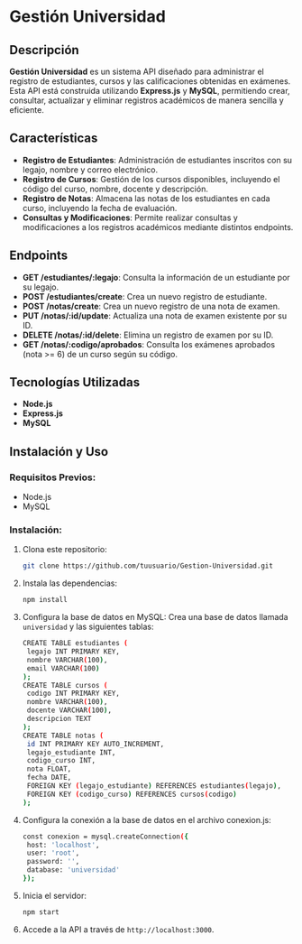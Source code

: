 # Gestión Universidad

## Descripción
**Gestión Universidad** es un sistema API diseñado para administrar el registro de estudiantes, cursos y las calificaciones obtenidas en exámenes. Esta API está construida utilizando **Express.js** y **MySQL**, permitiendo crear, consultar, actualizar y eliminar registros académicos de manera sencilla y eficiente.

## Características
- **Registro de Estudiantes**: Administración de estudiantes inscritos con su legajo, nombre y correo electrónico.
- **Registro de Cursos**: Gestión de los cursos disponibles, incluyendo el código del curso, nombre, docente y descripción.
- **Registro de Notas**: Almacena las notas de los estudiantes en cada curso, incluyendo la fecha de evaluación.
- **Consultas y Modificaciones**: Permite realizar consultas y modificaciones a los registros académicos mediante distintos endpoints.

## Endpoints

- **GET /estudiantes/:legajo**: Consulta la información de un estudiante por su legajo.
- **POST /estudiantes/create**: Crea un nuevo registro de estudiante.
- **POST /notas/create**: Crea un nuevo registro de una nota de examen.
- **PUT /notas/:id/update**: Actualiza una nota de examen existente por su ID.
- **DELETE /notas/:id/delete**: Elimina un registro de examen por su ID.
- **GET /notas/:codigo/aprobados**: Consulta los exámenes aprobados (nota >= 6) de un curso según su código.

## Tecnologías Utilizadas
- **Node.js**
- **Express.js**
- **MySQL**

## Instalación y Uso

### Requisitos Previos:
- Node.js
- MySQL

### Instalación:

1. Clona este repositorio:
   ```bash
   git clone https://github.com/tuusuario/Gestion-Universidad.git

2. Instala las dependencias:
   ```bash
   npm install

3. Configura la base de datos en MySQL:
   Crea una base de datos llamada `universidad` y las siguientes tablas:
   ```bash
   CREATE TABLE estudiantes (
    legajo INT PRIMARY KEY,
    nombre VARCHAR(100),
    email VARCHAR(100)
   );
   CREATE TABLE cursos (
    codigo INT PRIMARY KEY,
    nombre VARCHAR(100),
    docente VARCHAR(100),
    descripcion TEXT
   );
   CREATE TABLE notas (
    id INT PRIMARY KEY AUTO_INCREMENT,
    legajo_estudiante INT,
    codigo_curso INT,
    nota FLOAT,
    fecha DATE,
    FOREIGN KEY (legajo_estudiante) REFERENCES estudiantes(legajo),
    FOREIGN KEY (codigo_curso) REFERENCES cursos(codigo)
   );

4. Configura la conexión a la base de datos en el archivo conexion.js:
   ```bash
   const conexion = mysql.createConnection({
    host: 'localhost',
    user: 'root',
    password: '',
    database: 'universidad'
   });

6. Inicia el servidor:
   ```bash
   npm start

7. Accede a la API a través de `http://localhost:3000`.
